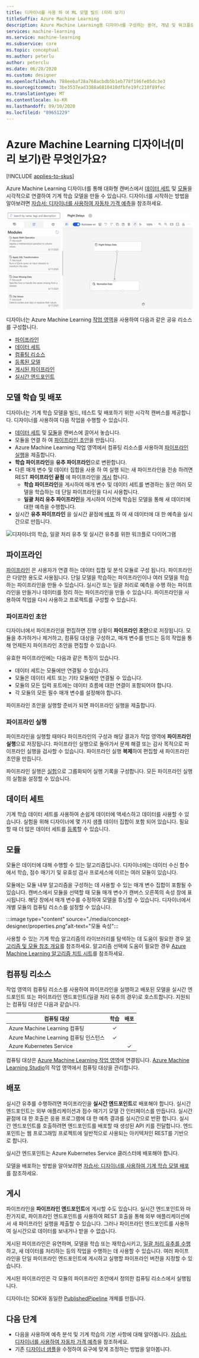 ```yaml
---
title: 디자이너를 사용 하 여 ML 모델 빌드 (미리 보기)
titleSuffix: Azure Machine Learning
description: Azure Machine Learning용 디자이너를 구성하는 용어, 개념 및 워크플로를 알아봅니다.
services: machine-learning
ms.service: machine-learning
ms.subservice: core
ms.topic: conceptual
ms.author: peterlu
author: peterclu
ms.date: 06/28/2020
ms.custom: designer
ms.openlocfilehash: 788eebaf28a768acbdb5b1eb778f196fe05dc3e3
ms.sourcegitcommit: 3be3537ead3388a6810410dfbfe19fc210f89fec
ms.translationtype: MT
ms.contentlocale: ko-KR
ms.lasthandoff: 09/10/2020
ms.locfileid: "89651229"
---
```

# <a name="what-is-azure-machine-learning-designer-preview"></a>Azure Machine Learning 디자이너(미리 보기)란 무엇인가요? 
[!INCLUDE [applies-to-skus](../../includes/aml-applies-to-enterprise-sku.md)]

Azure Machine Learning 디자이너를 통해 대화형 캔버스에서 [데이터 세트](#datasets) 및 [모듈](#module)을 시각적으로 연결하여 기계 학습 모델을 만들 수 있습니다. 디자이너를 시작하는 방법을 알아보려면 [자습서: 디자이너를 사용하여 자동차 가격 예측](tutorial-designer-automobile-price-train-score.md)을 참조하세요.

![Azure Machine Learning 디자이너 예](./media/concept-designer/designer-drag-and-drop.gif)

디자이너는 Azure Machine Learning [작업 영역](concept-workspace.md)을 사용하여 다음과 같은 공유 리소스를 구성합니다.

+ [파이프라인](#pipeline)
+ [데이터 세트](#datasets)
+ [컴퓨팅 리소스](#compute)
+ [등록된 모델](concept-azure-machine-learning-architecture.md#models)
+ [게시된 파이프라인](#publish)
+ [실시간 엔드포인트](#deploy)

## <a name="model-training-and-deployment"></a>모델 학습 및 배포

디자이너는 기계 학습 모델을 빌드, 테스트 및 배포하기 위한 시각적 캔버스를 제공합니다. 디자이너를 사용하여 다음 작업을 수행할 수 있습니다.

+ [데이터 세트](#datasets) 및 [모듈](#module)을 캔버스에 끌어서 놓습니다.
+ 모듈을 연결 하 여 [파이프라인 초안](#pipeline-draft)을 만듭니다.
+ Azure Machine Learning 작업 영역에서 컴퓨팅 리소스를 사용하여 [파이프라인 실행](#pipeline-run)을 제출합니다.
+ **학습 파이프라인**을 **유추 파이프라인**으로 변환합니다.
+ 다른 매개 변수 및 데이터 집합을 사용 하 여 실행 되는 새 파이프라인을 전송 하려면 REST **파이프라인 끝점** 에 파이프라인을 [게시](#publish) 합니다.
    + **학습 파이프라인**을 게시하여 매개 변수 및 데이터 세트를 변경하는 동안 여러 모델을 학습하는 데 단일 파이프라인을 다시 사용합니다.
    + **일괄 처리 유추 파이프라인**을 게시하여 이전에 학습된 모델을 통해 새 데이터에 대한 예측을 수행합니다.
+ 실시간 **유추 파이프라인** 을 실시간 끝점에 [배포](#deploy) 하 여 새 데이터에 대 한 예측을 실시간으로 만듭니다.

![디자이너의 학습, 일괄 처리 유추 및 실시간 유추를 위한 워크플로 다이어그램](./media/concept-designer/designer-workflow-diagram.png)

## <a name="pipeline"></a>파이프라인

[파이프라인](concept-azure-machine-learning-architecture.md#ml-pipelines) 은 사용자가 연결 하는 데이터 집합 및 분석 모듈로 구성 됩니다. 파이프라인은 다양한 용도로 사용됩니다. 단일 모델을 학습하는 파이프라인이나 여러 모델을 학습하는 파이프라인을 만들 수 있습니다. 실시간 또는 일괄 처리로 예측을 수행 하는 파이프라인을 만들거나 데이터를 정리 하는 파이프라인을 만들 수 있습니다. 파이프라인을 사용하여 작업을 다시 사용하고 프로젝트를 구성할 수 있습니다.

### <a name="pipeline-draft"></a>파이프라인 초안

디자이너에서 파이프라인을 편집하면 진행 상황이 **파이프라인 초안**으로 저장됩니다. 모듈을 추가하거나 제거하고, 컴퓨팅 대상을 구성하고, 매개 변수를 만드는 등의 작업을 통해 언제든지 파이프라인 초안을 편집할 수 있습니다.

유효한 파이프라인에는 다음과 같은 특징이 있습니다.

* 데이터 세트는 모듈에만 연결될 수 있습니다.
* 모듈은 데이터 세트 또는 기타 모듈에만 연결될 수 있습니다.
* 모듈의 모든 입력 포트에는 데이터 흐름에 대한 연결이 포함되어야 합니다.
* 각 모듈의 모든 필수 매개 변수를 설정해야 합니다.

파이프라인 초안을 실행할 준비가 되면 파이프라인 실행을 제출합니다.

### <a name="pipeline-run"></a>파이프라인 실행

파이프라인을 실행할 때마다 파이프라인의 구성과 해당 결과가 작업 영역에 **파이프라인 실행**으로 저장됩니다. 파이프라인 실행으로 돌아가서 문제 해결 또는 감사 목적으로 파이프라인 실행을 검사할 수 있습니다. 파이프라인 실행 **복제**하여 편집할 새 파이프라인 초안을 만듭니다.

파이프라인 실행은 [실험](concept-azure-machine-learning-architecture.md#experiments)으로 그룹화되어 실행 기록을 구성합니다. 모든 파이프라인 실행의 실험을 설정할 수 있습니다. 

## <a name="datasets"></a>데이터 세트

기계 학습 데이터 세트를 사용하여 손쉽게 데이터에 액세스하고 데이터를 사용할 수 있습니다. 실험을 위해 디자이너에 몇 가지 샘플 데이터 집합이 포함 되어 있습니다. 필요할 때 더 많은 데이터 세트를 [등록](how-to-create-register-datasets.md)할 수 있습니다.

## <a name="module"></a>모듈

모듈은 데이터에 대해 수행할 수 있는 알고리즘입니다. 디자이너에는 데이터 수신 함수에서 학습, 점수 매기기 및 유효성 검사 프로세스에 이르는 여러 모듈이 있습니다.

모듈에는 모듈 내부 알고리즘을 구성하는 데 사용할 수 있는 매개 변수 집합이 포함될 수 있습니다. 캔버스에서 모듈을 선택할 때 모듈 매개 변수가 캔버스 오른쪽의 속성 창에 표시됩니다. 해당 창에서 매개 변수를 수정하여 모델을 튜닝할 수 있습니다. 디자이너에서 개별 모듈의 컴퓨팅 리소스를 설정할 수 있습니다. 

:::image type="content" source="./media/concept-designer/properties.png"alt-text="모듈 속성":::


사용할 수 있는 기계 학습 알고리즘의 라이브러리를 탐색하는 데 도움이 필요한 경우 [알고리즘 및 모듈 참조 개요](algorithm-module-reference/module-reference.md)를 참조하세요. 알고리즘 선택에 도움이 필요한 경우 [Azure Machine Learning 알고리즘 치트 시트](algorithm-cheat-sheet.md)를 참조하세요.

## <a name="compute-resources"></a><a name="compute"></a> 컴퓨팅 리소스

작업 영역의 컴퓨팅 리소스를 사용하여 파이프라인을 실행하고 배포된 모델을 실시간 엔드포인트 또는 파이프라인 엔드포인트(일괄 처리 유추의 경우)로 호스트합니다. 지원되는 컴퓨팅 대상은 다음과 같습니다.

| 컴퓨팅 대상 | 학습 | 배포 |
| ---- |:----:|:----:|
| Azure Machine Learning 컴퓨팅 | ✓ | |
| Azure Machine Learning 컴퓨팅 인스턴스 | ✓ | |
| Azure Kubernetes Service | | ✓ |

컴퓨팅 대상은 [Azure Machine Learning 작업 영역](concept-workspace.md)에 연결됩니다. [Azure Machine Learning Studio](https://ml.azure.com)의 작업 영역에서 컴퓨팅 대상을 관리합니다.

## <a name="deploy"></a>배포

실시간 유추를 수행하려면 파이프라인을 **실시간 엔드포인트**로 배포해야 합니다. 실시간 엔드포인트는 외부 애플리케이션과 점수 매기기 모델 간 인터페이스를 만듭니다. 실시간 끝점에 대 한 호출은 응용 프로그램에 대 한 예측 결과를 실시간으로 반환 합니다. 실시간 엔드포인트를 호출하려면 엔드포인트를 배포할 때 생성된 API 키를 전달합니다. 엔드포인트는 웹 프로그래밍 프로젝트에 일반적으로 사용되는 아키텍처인 REST를 기반으로 합니다.

실시간 엔드포인트는 Azure Kubernetes Service 클러스터에 배포해야 합니다.

모델을 배포하는 방법을 알아보려면 [자습서: 디자이너를 사용하여 기계 학습 모델 배포](tutorial-designer-automobile-price-deploy.md)를 참조하세요.

## <a name="publish"></a>게시

파이프라인을 **파이프라인 엔드포인트**에 게시할 수도 있습니다. 실시간 엔드포인트와 마찬가지로, 파이프라인 엔드포인트를 사용하여 REST 호출을 통해 외부 애플리케이션에서 새 파이프라인 실행을 제출할 수 있습니다. 그러나 파이프라인 엔드포인트를 사용하여 실시간으로 데이터를 보내거나 받을 수 없습니다.

게시된 파이프라인은 유연하며, 모델을 학습 또는 재학습시키고, [일괄 처리 유추를 수행](how-to-run-batch-predictions-designer.md)하고, 새 데이터를 처리하는 등의 작업을 수행하는 데 사용할 수 있습니다. 여러 파이프라인을 단일 파이프라인 엔드포인트에 게시하고 실행할 파이프라인 버전을 지정할 수 있습니다.

게시된 파이프라인은 각 모듈의 파이프라인 초안에서 정의한 컴퓨팅 리소스에서 실행됩니다.

디자이너는 SDK와 동일한 [PublishedPipeline](https://docs.microsoft.com/python/api/azureml-pipeline-core/azureml.pipeline.core.graph.publishedpipeline?view=azure-ml-py&preserve-view=true) 개체를 만듭니다.

## <a name="next-steps"></a>다음 단계

* 다음을 사용하여 예측 분석 및 기계 학습의 기본 사항에 대해 알아봅니다. [자습서: 디자이너를 사용하여 자동차 가격 예측](tutorial-designer-automobile-price-train-score.md)을 참조하세요.
* 기존 [디자이너 샘플](samples-designer.md)을 수정하여 요구에 맞게 조정하는 방법을 알아봅니다.

